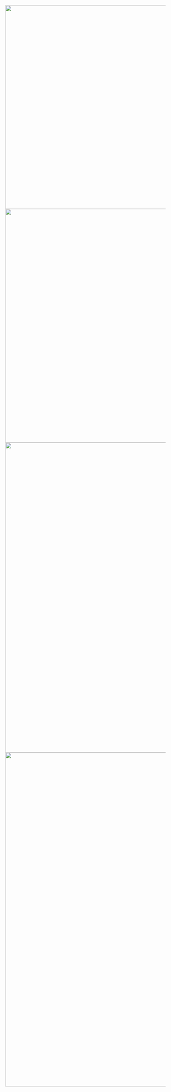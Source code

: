 <img src="https://www.freeimg.cn/i/2024/01/23/65af75d8dfb69.jpg" width='948' height='640'>
<img src="https://www.freeimg.cn/i/2024/01/23/65af75d8ddd3e.jpg" width='650' height='734'>
<img src="https://www.freeimg.cn/i/2024/01/23/65af75d8ea12c.jpg" width='640' height='973'>
<img src="https://www.freeimg.cn/i/2024/01/23/65af75d8edad5.jpg" width='563' height='1050'>